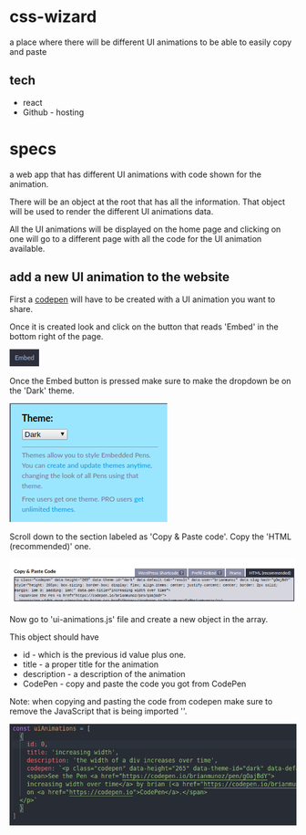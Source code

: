 # css-wizard

a place where there will be different UI animations to be able to easily copy and paste

## tech

* react
* Github - hosting

# specs

a web app that has different UI animations with code shown for the animation.

There will be an object at the root that has all the information. That object will be used to render the different UI animations data.

All the UI animations will be displayed on the home page and clicking on one will go to a different page with all the code for the UI animation available.

## add a new UI animation to the website


First a [codepen](https://codepen.io/) will have to be created with a UI animation you want to share.

Once it is created look and click on the button that reads 'Embed' in the bottom right of the page.

![image of embed button](./assets-readme/embed-button.png)


Once the Embed button is pressed make sure to make the dropdown be on the 'Dark' theme.

![image of themes dropdown selected to Dark](./assets-readme/theme-dark.png)

Scroll down to the section labeled as 'Copy & Paste code'. Copy the 'HTML (recommended)' one.

![image of html to copy and paste](./assets-readme/html-to-copy-and-paste.png)

Now go to 'ui-animations.js' file and create a new object in the array.

This object should have

* id - which is the previous id value plus one.
* title - a proper title for the animation
* description - a description of the animation
* CodePen - copy and paste the code you got from CodePen

Note: when copying and pasting the code from codepen make sure to remove the JavaScript that is being imported '<script async src="https://static.codepen.io/assets/embed/ei.js"></script>'.

![image of ui animation copy paste](./assets-readme/ui-animation-copy-paste.png)